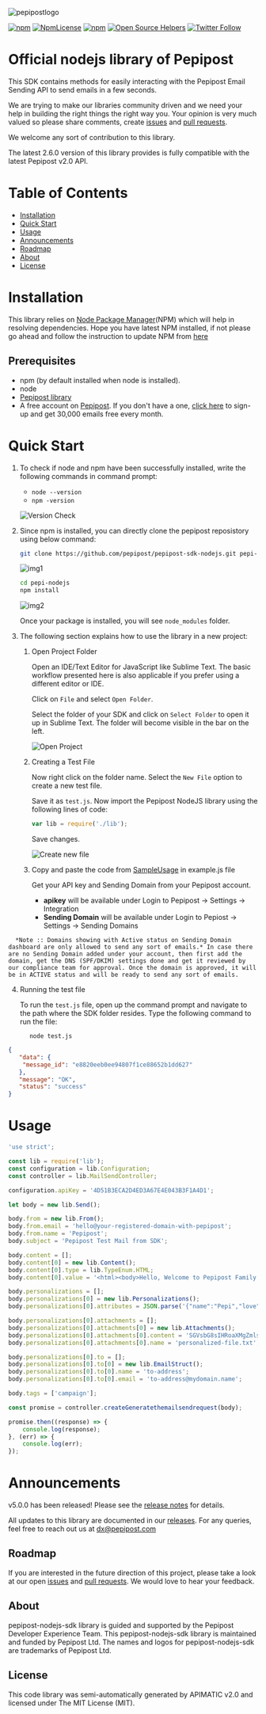![pepipostlogo](https://pepipost.com/wp-content/uploads/2017/07/P_LOGO.png)

[![npm](https://img.shields.io/npm/v/pepipost.svg)](https://www.npmjs.com/package/pepipost)
[![NpmLicense](https://img.shields.io/npm/l/pepipost.svg)](https://www.npmjs.com/package/pepipost)
[![npm](https://img.shields.io/npm/dt/pepipost.svg)](https://www.npmjs.com/package/pepipost)
[![Open Source Helpers](https://www.codetriage.com/pepipost/pepipost-sdk-nodejs/badges/users.svg)](https://www.codetriage.com/pepipost/pepipost-sdk-nodejs)
[![Twitter Follow](https://img.shields.io/twitter/follow/pepi_post.svg?style=social&label=Follow)](https://twitter.com/pepi_post)



# Official nodejs library of Pepipost

This SDK contains methods for easily interacting with the Pepipost Email Sending API to send emails in a few seconds.

We are trying to make our libraries community driven and we need your help in building the right things the right way you. Your opinion is very much valued so please share comments, create [issues](https://github.com/pepipost/pepipost-sdk-nodejs/issues) and [pull requests](https://github.com/pepipost/pepipost-sdk-nodejs/pulls).

We welcome any sort of contribution to this library.

The latest 2.6.0 version of this library provides is fully compatible with the latest Pepipost v2.0 API.

# Table of Contents

 * [Installation](#installation)
 * [Quick Start](#quick-start)
 * [Usage](#usage)
 * [Announcements](#announcements)
 * [Roadmap](#roadmap)
 * [About](#about)
 * [License](#license)

<a name="installation"></a>
# Installation

  This library relies on [Node Package Manager](https://www.npmjs.com/)(NPM) which will help in resolving dependencies. Hope you have latest NPM installed, if not please go ahead and follow the instruction to update NPM from [here](https://docs.npmjs.com/cli/update)
  
## Prerequisites

   * npm (by default installed when node is installed).
   * node 
   * [Pepipost library](https://www.npmjs.com/package/pepipost) 
   * A free account on [Pepipost](https://pepipost.com/). If you don't have a one, [click here](https://app.pepipost.com/index.php/signup/registeruser) to sign-up and get 30,000 emails free every month.
   
<a name="quick-start"></a>
# Quick Start

1. To check if node and npm have been successfully installed, write the following commands in command prompt:

   * `node --version`
   * `npm -version`

   ![Version Check](https://i.imgur.com/1JeFUFS.png)


2. Since npm is installed, you can directly clone the pepipost reposistory using below command:
   
    ```bash
    git clone https://github.com/pepipost/pepipost-sdk-nodejs.git pepi-nodejs
    ```
  
    ![img1](https://i.imgur.com/ytN9cqC.png)
  
    
    ```bash
    cd pepi-nodejs
    npm install 
    ```
    
    ![img2](https://i.imgur.com/pILQrq6.png)
    

     Once your package is installed, you will see `node_modules` folder.

3. The following section explains how to use the library in a new project:

   1. Open Project Folder

      Open an IDE/Text Editor for JavaScript like Sublime Text. The basic workflow presented here is also applicable if you prefer using a different editor or IDE.

      Click on `File` and select `Open Folder`.

       Select the folder of your SDK and click on `Select Folder` to open it up in Sublime Text. The folder will become visible in the bar on the left.

       ![Open Project](https://i.imgur.com/7G5JwfX.png)
       

   2. Creating a Test File

      Now right click on the folder name. Select the `New File` option to create a new test file.
      
      Save it as `test.js`. Now import the Pepipost NodeJS library using the following lines of code:

      ```js
      var lib = require('./lib');
      ```
      
      Save changes.

      ![Create new file](https://i.imgur.com/WUDBJrQ.png)


   3. Copy and paste the code from [SampleUsage](#Usage) in example.js file
   
      Get your API key and Sending Domain from your Pepipost account. 
  
      * **apikey** will be available under Login to Pepipost -> Settings -> Integration  
      * **Sending Domain** will be available under Login to Pepiost -> Settings -> Sending Domains 

```
  *Note :: Domains showing with Active status on Sending Domain dashboard are only allowed to send any sort of emails.* In case there are no Sending Domain added under your account, then first add the domain, get the DNS (SPF/DKIM) settings done and get it reviewed by our compliance team for approval. Once the domain is approved, it will be in ACTIVE status and will be ready to send any sort of emails. 
```

   4. Running the test file

      To run the `test.js` file, open up the command prompt and navigate to the path where the SDK folder resides. Type the following command to run the file:

```
      node test.js
```
  
```json
{
   "data": {
   	"message_id": "e8820eeb0ee94807f1ce88652b1dd627"
   },
   "message": "OK",
   "status": "success"
}
```


<a name="usage"></a>
# Usage

```javascript
'use strict';

const lib = require('lib');
const configuration = lib.Configuration;
const controller = lib.MailSendController;

configuration.apiKey = '4D51B3ECA2D4ED3A67E4E043B3F1A4D1';

let body = new lib.Send();

body.from = new lib.From();
body.from.email = 'hello@your-registered-domain-with-pepipost';
body.from.name = 'Pepipost';
body.subject = 'Pepipost Test Mail from SDK';

body.content = [];
body.content[0] = new lib.Content();
body.content[0].type = lib.TypeEnum.HTML;
body.content[0].value = '<html><body>Hello, Welcome to Pepipost Family.<br>My name is [% name %].<br>my love is sending [% love %]</body> <br></html>';

body.personalizations = [];
body.personalizations[0] = new lib.Personalizations();
body.personalizations[0].attributes = JSON.parse('{"name":"Pepi","love":"Email"}');

body.personalizations[0].attachments = [];
body.personalizations[0].attachments[0] = new lib.Attachments();
body.personalizations[0].attachments[0].content = 'SGVsbG8sIHRoaXMgZmlsZSBpcyBhbiBpbmZvcm1hdGlvbmFsIGZpbGU6OiBTZW5kaW5nIGVtYWlscyB0byB0aGUgaW5ib3ggaXMgd2hhdCB3ZSBkbywgYnV0IHRoYXTigJlzIG5vdCB0aGUgb25seSByZWFzb24gd2h5IGRldmVsb3BlcnMgYW5kIGVudGVycHJpc2VzIGxvdmUgdXMuIFdlIGFyZSB0aGUgb25seSBFU1AgdGhhdCBkb2VzbuKAmXQgY2hhcmdlIGZvciBlbWFpbHMgb3BlbmVkLg==';
body.personalizations[0].attachments[0].name = 'personalized-file.txt';

body.personalizations[0].to = [];
body.personalizations[0].to[0] = new lib.EmailStruct();
body.personalizations[0].to[0].name = 'to-address';
body.personalizations[0].to[0].email = 'to-address@mydomain.name';

body.tags = ['campaign'];

const promise = controller.createGeneratethemailsendrequest(body);

promise.then((response) => {
    console.log(response);
}, (err) => {
    console.log(err);
});
```

<a name="announcements"></a>
# Announcements

v5.0.0 has been released! Please see the [release notes](https://github.com/pepipost/pepipost-sdk-nodejs/releases/tag/2.6.0) for details.

All updates to this library are documented in our [releases](https://github.com/pepipost/pepipost-sdk-nodejs/releases). For any queries, feel free to reach out us at dx@pepipost.com

<a name="roadmap"></a>
## Roadmap

If you are interested in the future direction of this project, please take a look at our open [issues](https://github.com/pepipost/pepipost-sdk-nodejs/issues) and [pull requests](https://github.com/pepipost/pepipost-sdk-nodejs/pulls). We would love to hear your feedback.

<a name="about"></a>
## About
pepipost-nodejs-sdk library is guided and supported by the Pepipost Developer Experience Team.
This pepipost-nodejs-sdk library is maintained and funded by Pepipost Ltd. The names and logos for pepipost-nodejs-sdk are trademarks of Pepipost Ltd.

<a name="license"></a>
## License
This code library was semi-automatically generated by APIMATIC v2.0 and licensed under The MIT License (MIT).
